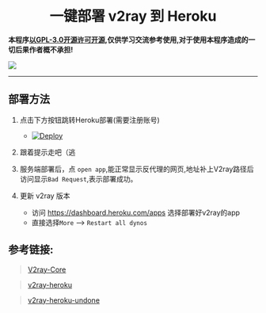 # <div align="center"> 一键部署 v2ray 到 Heroku </div>
**本程序[以GPL-3.0开源许可开源](https://github.com/mnixry/v2ray-heroku-fix/blob/master/LICENSE#L591),仅供学习交流参考使用,对于使用本程序造成的一切后果作者概不承担!**

![](https://github.com/mnixry/v2ray-heroku-fix/workflows/V2ray%20Heroku%20Docker%20Image/badge.svg)

---

## 部署方法
1. 点击下方按钮跳转Heroku部署(需要注册账号)
    - [![Deploy](https://www.herokucdn.com/deploy/button.png)](https://dashboard.heroku.com/new?template=https://github.com/mnixry/v2ray-heroku-fix)

2. 跟着提示走吧（逃

3. 服务端部署后，点 `open app`,能正常显示反代理的网页,地址补上V2ray路径后访问显示`Bad Request`,表示部署成功。

4. 更新 v2ray 版本
    - 访问 https://dashboard.heroku.com/apps 选择部署好v2ray的app
    - 直接选择`More` --> `Restart all dynos`

## 参考链接:
> [V2ray-Core](https://github.com/v2ray/v2ray-core)

> [v2ray-heroku](https://github.com/wangyi2005/v2ray-heroku)

> [v2ray-heroku-undone](https://github.com/1715173329/v2ray-heroku-undone)
